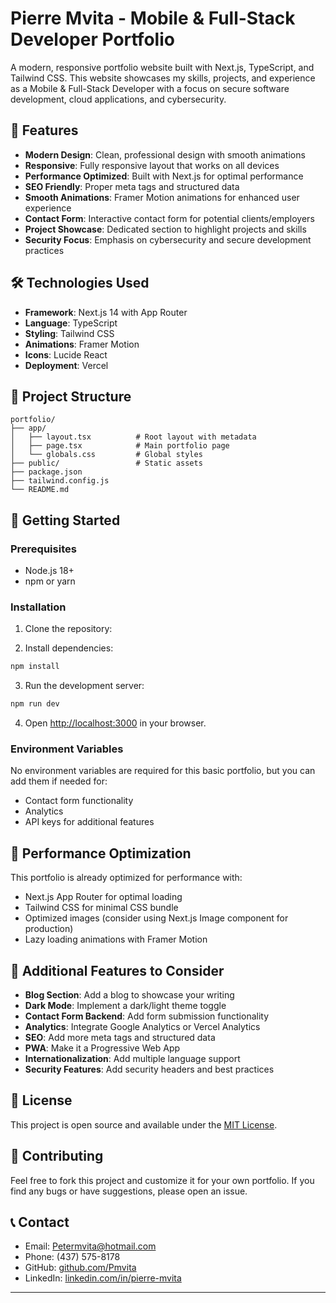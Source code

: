 # Pierre Mvita - Mobile & Full-Stack Developer Portfolio

A modern, responsive portfolio website built with Next.js, TypeScript, and Tailwind CSS. This website showcases my skills, projects, and experience as a Mobile & Full-Stack Developer with a focus on secure software development, cloud applications, and cybersecurity.

## 🚀 Features

- **Modern Design**: Clean, professional design with smooth animations
- **Responsive**: Fully responsive layout that works on all devices
- **Performance Optimized**: Built with Next.js for optimal performance
- **SEO Friendly**: Proper meta tags and structured data
- **Smooth Animations**: Framer Motion animations for enhanced user experience
- **Contact Form**: Interactive contact form for potential clients/employers
- **Project Showcase**: Dedicated section to highlight projects and skills
- **Security Focus**: Emphasis on cybersecurity and secure development practices

## 🛠️ Technologies Used

- **Framework**: Next.js 14 with App Router
- **Language**: TypeScript
- **Styling**: Tailwind CSS
- **Animations**: Framer Motion
- **Icons**: Lucide React
- **Deployment**: Vercel

## 📁 Project Structure

```
portfolio/
├── app/
│   ├── layout.tsx          # Root layout with metadata
│   ├── page.tsx            # Main portfolio page
│   └── globals.css         # Global styles
├── public/                 # Static assets
├── package.json
├── tailwind.config.js
└── README.md
```

## 🚀 Getting Started

### Prerequisites

- Node.js 18+ 
- npm or yarn

### Installation

1. Clone the repository:

2. Install dependencies:
```bash
npm install
```

3. Run the development server:
```bash
npm run dev
```

4. Open [http://localhost:3000](http://localhost:3000) in your browser.


### Environment Variables

No environment variables are required for this basic portfolio, but you can add them if needed for:
- Contact form functionality
- Analytics
- API keys for additional features

## 📱 Performance Optimization

This portfolio is already optimized for performance with:

- Next.js App Router for optimal loading
- Tailwind CSS for minimal CSS bundle
- Optimized images (consider using Next.js Image component for production)
- Lazy loading animations with Framer Motion

## 🔧 Additional Features to Consider

- **Blog Section**: Add a blog to showcase your writing
- **Dark Mode**: Implement a dark/light theme toggle
- **Contact Form Backend**: Add form submission functionality
- **Analytics**: Integrate Google Analytics or Vercel Analytics
- **SEO**: Add more meta tags and structured data
- **PWA**: Make it a Progressive Web App
- **Internationalization**: Add multiple language support
- **Security Features**: Add security headers and best practices

## 📄 License

This project is open source and available under the [MIT License](LICENSE).

## 🤝 Contributing

Feel free to fork this project and customize it for your own portfolio. If you find any bugs or have suggestions, please open an issue.

## 📞 Contact

- Email: Petermvita@hotmail.com
- Phone: (437) 575-8178
- GitHub: [github.com/Pmvita](https://github.com/Pmvita)
- LinkedIn: [linkedin.com/in/pierre-mvita](https://linkedin.com/in/pierre-mvita)


---
